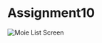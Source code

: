 # Assignment10


![Moie List Screen](https://user-images.githubusercontent.com/20620501/67137674-fdc67480-f25e-11e9-9611-76707f30ce9d.jpg)

